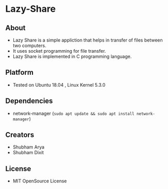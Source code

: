 Lazy-Share
==========

About
-----
* Lazy Share is a simple appliction that helps in transfer of files between two computers.
* It uses socket programming for file transfer.
* Lazy Share is implemented in C programming language.

Platform
--------
* Tested on Ubuntu 18.04 , Linux Kernel 5.3.0


Dependencies
------------
* network-manager (`sudo apt update && sudo apt install network-manager`)


Creators
--------
* Shubham Arya
* Shubham Dixit

License
-------
* MIT OpenSource License